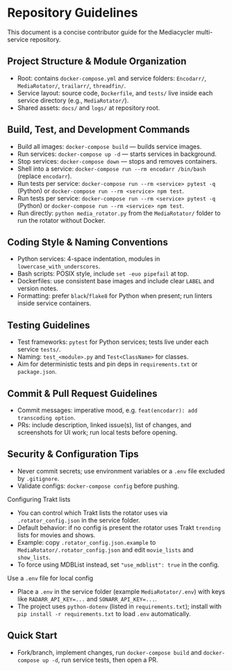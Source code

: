 # Repository Guidelines

This document is a concise contributor guide for the Mediacycler multi-service repository.

## Project Structure & Module Organization
- Root: contains `docker-compose.yml` and service folders: `Encodarr/`, `MediaRotator/`, `trailarr/`, `threadfin/`.
- Service layout: source code, `Dockerfile`, and `tests/` live inside each service directory (e.g., `MediaRotator/`).
- Shared assets: `docs/` and `logs/` at repository root.

## Build, Test, and Development Commands
- Build all images: `docker-compose build` — builds service images.
- Run services: `docker-compose up -d` — starts services in background.
- Stop services: `docker-compose down` — stops and removes containers.
- Shell into a service: `docker-compose run --rm encodarr /bin/bash` (replace `encodarr`).
- Run tests per service: `docker-compose run --rm <service> pytest -q` (Python) or `docker-compose run --rm <service> npm test`.
 - Run tests per service: `docker-compose run --rm <service> pytest -q` (Python) or `docker-compose run --rm <service> npm test`.
 - Run directly: `python media_rotator.py` from the `MediaRotator/` folder to run the rotator without Docker.

## Coding Style & Naming Conventions
- Python services: 4-space indentation, modules in `lowercase_with_underscores`.
- Bash scripts: POSIX style, include `set -euo pipefail` at top.
- Dockerfiles: use consistent base images and include clear `LABEL` and version notes.
- Formatting: prefer `black`/`flake8` for Python when present; run linters inside service containers.

## Testing Guidelines
- Test frameworks: `pytest` for Python services; tests live under each service `tests/`.
- Naming: `test_<module>.py` and `Test<ClassName>` for classes.
- Aim for deterministic tests and pin deps in `requirements.txt` or `package.json`.

## Commit & Pull Request Guidelines
- Commit messages: imperative mood, e.g. `feat(encodarr): add transcoding option`.
- PRs: include description, linked issue(s), list of changes, and screenshots for UI work; run local tests before opening.

## Security & Configuration Tips
- Never commit secrets; use environment variables or a `.env` file excluded by `.gitignore`.
- Validate configs: `docker-compose config` before pushing.

Configuring Trakt lists
- You can control which Trakt lists the rotator uses via `.rotator_config.json` in the service folder.
- Default behavior: if no config is present the rotator uses Trakt `trending` lists for movies and shows.
- Example: copy `.rotator_config.json.example` to `MediaRotator/.rotator_config.json` and edit `movie_lists` and `show_lists`.
- To force using MDBList instead, set `"use_mdblist": true` in the config.

Use a `.env` file for local config
- Place a `.env` in the service folder (example `MediaRotator/.env`) with keys like `RADARR_API_KEY=...` and `SONARR_API_KEY=...`.
- The project uses `python-dotenv` (listed in `requirements.txt`); install with `pip install -r requirements.txt` to load `.env` automatically.

## Quick Start
- Fork/branch, implement changes, run `docker-compose build` and `docker-compose up -d`, run service tests, then open a PR.
